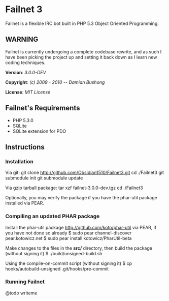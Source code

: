 # Failnet 3

Failnet is a flexible IRC bot built in PHP 5.3 Object Oriented Programming.

## WARNING

Failnet is currently undergoing a complete codebase rewrite, and as such I have been picking the project up and setting it back down as I learn new coding techniques.

**Version**:	*3.0.0-DEV*

**Copyright**: *(c) 2009 - 2010 -- Damian Bushong*

**License**: *MIT License*

## Failnet's Requirements

* PHP 5.3.0
* SQLite
* SQLite extension for PDO

## Instructions

### Installation

Via git:
    git clone http://github.com/Obsidian1510/Failnet3.git
	cd ./Failnet3
	git submodule init
	git submodule update

Via gzip tarball package:
	tar xzf failnet-3.0.0-dev.tgz
	cd ./Failnet3

Optionally, you may verify the package if you have the phar-util package installed via PEAR.

### Compiling an updated PHAR package

Install the phar-util package <http://github.com/koto/phar-util> via PEAR, if you have not done so already
	$ sudo pear channel-discover pear.kotowicz.net
	$ sudo pear install kotowicz/PharUtil-beta

Make changes to the files in the **src/** directory, then build the package (without signing it)
	$ ./build/unsigned-build.sh

Using the compile-on-commit script (without signing it)
	$ cp hooks/autobuild-unsigned .git/hooks/pre-commit

### Running Failnet

@todo writeme
